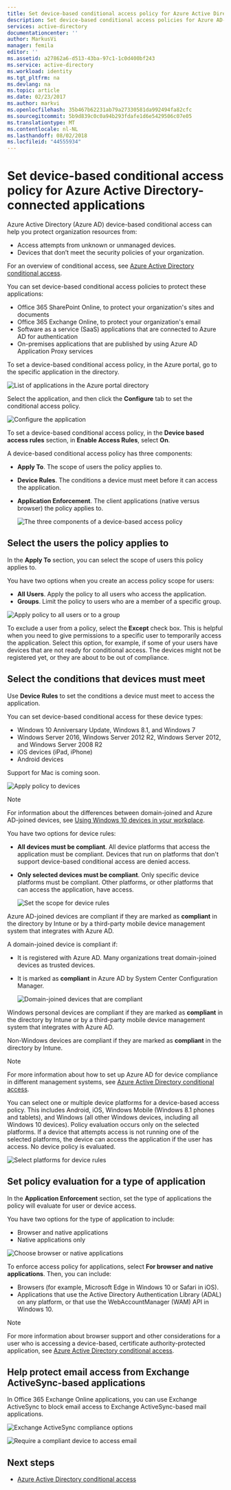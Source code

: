 ```yaml
---
title: Set device-based conditional access policy for Azure Active Directory-connected applications | Microsoft Docs
description: Set device-based conditional access policies for Azure AD-connected applications.
services: active-directory
documentationcenter: ''
author: MarkusVi
manager: femila
editor: ''
ms.assetid: a27862a6-d513-43ba-97c1-1c0d400bf243
ms.service: active-directory
ms.workload: identity
ms.tgt_pltfrm: na
ms.devlang: na
ms.topic: article
ms.date: 02/23/2017
ms.author: markvi
ms.openlocfilehash: 35b467b62231ab79a27330581da992494fa82cfc
ms.sourcegitcommit: 5b9d839c0c0a94b293fdafe1d6e5429506c07e05
ms.translationtype: MT
ms.contentlocale: nl-NL
ms.lasthandoff: 08/02/2018
ms.locfileid: "44555934"
---
```

# <a name="set-device-based-conditional-access-policy-for-azure-active-directory-connected-applications"></a>Set device-based conditional access policy for Azure Active Directory-connected applications
Azure Active Directory (Azure AD) device-based conditional access can help you protect organization resources from:

* Access attempts from unknown or unmanaged devices.
* Devices that don’t meet the security policies of your organization.

For an overview of conditional access, see [Azure Active Directory conditional access](active-directory-conditional-access.md).

You can set device-based conditional access policies to protect these applications:

* Office 365 SharePoint Online, to protect your organization's sites and documents
* Office 365 Exchange Online, to protect your organization's email
* Software as a service (SaaS) applications that are connected to Azure AD for authentication
* On-premises applications that are published by using Azure AD Application Proxy services

To set a device-based conditional access policy, in the Azure portal, go to the specific application in the directory.

  ![List of applications in the Azure portal directory](https://docstestmedia1.blob.core.windows.net/azure-media/articles/active-directory/media/active-directory-conditional-access-policy-connected-applications/01.png "Applications")

Select the application, and then click the **Configure** tab to set the conditional access policy.  

  ![Configure the application](https://docstestmedia1.blob.core.windows.net/azure-media/articles/active-directory/media/active-directory-conditional-access-policy-connected-applications/02.png "Device based access rules")

To set a device-based conditional access policy, in the **Device based access rules** section, in **Enable Access Rules**, select **On**.

A device-based conditional access policy has three components:

* **Apply To**. The scope of users the policy applies to.
* **Device Rules**. The conditions a device must meet before it can access the application.
* **Application Enforcement**. The client applications (native versus browser) the policy applies to.
  
  ![The three components of a device-based access policy](https://docstestmedia1.blob.core.windows.net/azure-media/articles/active-directory/media/active-directory-conditional-access-policy-connected-applications/03.png "Device based access rules")

## <a name="select-the-users-the-policy-applies-to"></a>Select the users the policy applies to
In the **Apply To** section, you can select the scope of users this policy applies to.

You have two options when you create an access policy scope for users:

* **All Users**. Apply the policy to all users who access the application.
* **Groups**. Limit the policy to users who are a member of a specific group.

![Apply policy to all users or to a group](https://docstestmedia1.blob.core.windows.net/azure-media/articles/active-directory/media/active-directory-conditional-access-policy-connected-applications/11.png "Apply to")

 To exclude a user from a policy, select the **Except** check box. This is helpful when you need to give permissions to a specific user to temporarily access the application. Select this option, for example, if some of your users have devices that are not ready for conditional access. The devices might not be registered yet, or they are about to be out of compliance.

## <a name="select-the-conditions-that-devices-must-meet"></a>Select the conditions that devices must meet
Use **Device Rules** to set the conditions a device must meet to access the application.

You can set device-based conditional access for these device types:

* Windows 10 Anniversary Update, Windows 8.1, and Windows 7
* Windows Server 2016, Windows Server 2012 R2, Windows Server 2012, and Windows Server 2008 R2
* iOS devices (iPad, iPhone)
* Android devices

Support for Mac is coming soon.

  ![Apply policy to devices](https://docstestmedia1.blob.core.windows.net/azure-media/articles/active-directory/media/active-directory-conditional-access-policy-connected-applications/04.png "Applications")

> [!NOTE]
> For information about the differences between domain-joined and Azure AD-joined devices, see [Using Windows 10 devices in your workplace](active-directory-azureadjoin-windows10-devices.md).
> 
> 

You have two options for device rules:

* **All devices must be compliant**. All device platforms that access the application must be compliant. Devices that run on platforms that don't support device-based conditional access are denied access.
* **Only selected devices must be compliant**. Only specific device platforms must be compliant. Other platforms, or other platforms that can access the application, have access.
  
  ![Set the scope for device rules](https://docstestmedia1.blob.core.windows.net/azure-media/articles/active-directory/media/active-directory-conditional-access-policy-connected-applications/05.png "Applications")

Azure AD-joined devices are compliant if they are marked as **compliant** in the directory by Intune or by a third-party mobile device management system that integrates with Azure AD.

A domain-joined device is compliant if:

* It is registered with Azure AD. Many organizations treat domain-joined devices as trusted devices.
* It is marked as **compliant** in Azure AD by System Center Configuration Manager.
  
  ![Domain-joined devices that are compliant](https://docstestmedia1.blob.core.windows.net/azure-media/articles/active-directory/media/active-directory-conditional-access-policy-connected-applications/06.png "Device Rules")

Windows personal devices are compliant if they are marked as **compliant** in the directory by Intune or by a third-party mobile device management system that integrates with Azure AD.

Non-Windows devices are compliant if they are marked as **compliant** in the directory by Intune.

> [!NOTE]
> For more information about how to set up Azure AD for device compliance in different management systems, see [Azure Active Directory conditional access](active-directory-conditional-access.md).
> 
> 

You can select one or multiple device platforms for a device-based access policy. This includes Android, iOS, Windows Mobile (Windows 8.1 phones and tablets), and Windows (all other Windows devices, including all Windows 10 devices).
Policy evaluation occurs only on the selected platforms. If a device that attempts access is not running one of the selected platforms, the device can access the application if the user has access. No device policy is evaluated.

![Select platforms for device rules](https://docstestmedia1.blob.core.windows.net/azure-media/articles/active-directory/media/active-directory-conditional-access-policy-connected-applications/07.png "Device Rules")

## <a name="set-policy-evaluation-for-a-type-of-application"></a>Set policy evaluation for a type of application
In the **Application Enforcement** section, set the type of applications the policy will evaluate for user or device access.

You have two options for the type of application to include:

* Browser and native applications
* Native applications only

![Choose browser or native applications](https://docstestmedia1.blob.core.windows.net/azure-media/articles/active-directory/media/active-directory-conditional-access-policy-connected-applications/08.png "Applications")

To enforce access policy for applications, select **For browser and native applications**. Then, you can include:

* Browsers (for example, Microsoft Edge in Windows 10 or Safari in iOS).
* Applications that use the Active Directory Authentication Library (ADAL) on any platform, or that use the WebAccountManager (WAM) API in Windows 10.

> [!NOTE]
> For more information about browser support and other considerations for a user who is accessing a device-based, certificate authority-protected application, see [Azure Active Directory conditional access](active-directory-conditional-access.md).
> 
> 

## <a name="help-protect-email-access-from-exchange-activesync-based-applications"></a>Help protect email access from Exchange ActiveSync-based applications
In Office 365 Exchange Online applications, you can use Exchange ActiveSync to block email access to Exchange ActiveSync-based mail applications.

![Exchange ActiveSync compliance options](https://docstestmedia1.blob.core.windows.net/azure-media/articles/active-directory/media/active-directory-conditional-access-policy-connected-applications/09.png "Applications")

![Require a compliant device to access email](https://docstestmedia1.blob.core.windows.net/azure-media/articles/active-directory/media/active-directory-conditional-access-policy-connected-applications/10.png "Applications")

## <a name="next-steps"></a>Next steps
* [Azure Active Directory conditional access](active-directory-conditional-access.md)












